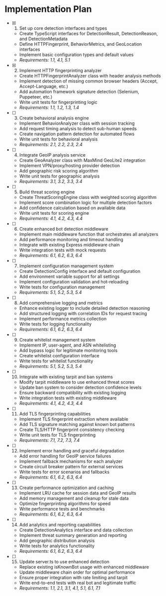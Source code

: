 # Implementation Plan

- [x] 1. Set up core detection interfaces and types
  - Create TypeScript interfaces for DetectionResult, DetectionReason, and DetectionMetadata
  - Define HTTPFingerprint, BehaviorMetrics, and GeoLocation interfaces
  - Implement basic configuration types and default values
  - _Requirements: 1.1, 4.1, 5.1_

- [x] 2. Implement HTTP fingerprinting analyzer
  - Create HTTPFingerprintAnalyzer class with header analysis methods
  - Implement detection of missing common browser headers (Accept, Accept-Language, etc.)
  - Add automation framework signature detection (Selenium, Puppeteer, etc.)
  - Write unit tests for fingerprinting logic
  - _Requirements: 1.1, 1.2, 1.3, 1.4_

- [ ] 3. Create behavioral analysis engine
  - Implement BehaviorAnalyzer class with session tracking
  - Add request timing analysis to detect sub-human speeds
  - Create navigation pattern detection for automated flows
  - Write unit tests for behavioral analysis
  - _Requirements: 2.1, 2.2, 2.3, 2.4_

- [ ] 4. Integrate GeoIP analysis service
  - Create GeoAnalyzer class with MaxMind GeoLite2 integration
  - Implement VPN/proxy/hosting provider detection
  - Add geographic risk scoring algorithm
  - Write unit tests for geographic analysis
  - _Requirements: 3.1, 3.2, 3.3, 3.4_

- [ ] 5. Build threat scoring engine
  - Create ThreatScoringEngine class with weighted scoring algorithm
  - Implement score combination logic for multiple detection factors
  - Add confidence calculation based on available data
  - Write unit tests for scoring engine
  - _Requirements: 4.1, 4.2, 4.3, 4.4_

- [ ] 6. Create enhanced bot detection middleware
  - Implement main middleware function that orchestrates all analyzers
  - Add performance monitoring and timeout handling
  - Integrate with existing Express middleware chain
  - Write integration tests with mock requests
  - _Requirements: 6.1, 6.2, 6.3, 6.4_

- [ ] 7. Implement configuration management system
  - Create DetectionConfig interface and default configuration
  - Add environment variable support for all settings
  - Implement configuration validation and hot-reloading
  - Write tests for configuration management
  - _Requirements: 5.1, 5.2, 5.3, 5.4_

- [ ] 8. Add comprehensive logging and metrics
  - Enhance existing logger to include detailed detection reasoning
  - Add structured logging with correlation IDs for request tracing
  - Implement performance metrics collection
  - Write tests for logging functionality
  - _Requirements: 6.1, 6.2, 6.3, 6.4_

- [ ] 9. Create whitelist management system
  - Implement IP, user-agent, and ASN whitelisting
  - Add bypass logic for legitimate monitoring tools
  - Create whitelist configuration interface
  - Write tests for whitelist functionality
  - _Requirements: 5.1, 5.2, 5.3, 5.4_

- [ ] 10. Integrate with existing tarpit and ban systems
  - Modify tarpit middleware to use enhanced threat scores
  - Update ban system to consider detection confidence levels
  - Ensure backward compatibility with existing logging
  - Write integration tests with existing middleware
  - _Requirements: 4.1, 4.2, 4.3, 4.4_

- [ ] 11. Add TLS fingerprinting capabilities
  - Implement TLS fingerprint extraction where available
  - Add TLS signature matching against known bot patterns
  - Create TLS/HTTP fingerprint consistency checking
  - Write unit tests for TLS fingerprinting
  - _Requirements: 7.1, 7.2, 7.3, 7.4_

- [ ] 12. Implement error handling and graceful degradation
  - Add error handling for GeoIP service failures
  - Implement fallback mechanisms for each analyzer
  - Create circuit breaker pattern for external services
  - Write tests for error scenarios and fallbacks
  - _Requirements: 6.1, 6.2, 6.3, 6.4_

- [ ] 13. Create performance optimization and caching
  - Implement LRU cache for session data and GeoIP results
  - Add memory management and cleanup for stale data
  - Optimize fingerprinting algorithms for speed
  - Write performance tests and benchmarks
  - _Requirements: 6.1, 6.2, 6.3, 6.4_

- [ ] 14. Add analytics and reporting capabilities
  - Create DetectionAnalytics interface and data collection
  - Implement threat summary generation and reporting
  - Add geographic distribution analysis
  - Write tests for analytics functionality
  - _Requirements: 6.1, 6.2, 6.3, 6.4_

- [ ] 15. Update server.ts to use enhanced detection
  - Replace existing isKnownBot usage with enhanced middleware
  - Update middleware chain order for optimal performance
  - Ensure proper integration with rate limiting and tarpit
  - Write end-to-end tests with real bot and legitimate traffic
  - _Requirements: 1.1, 2.1, 3.1, 4.1, 5.1, 6.1, 7.1_